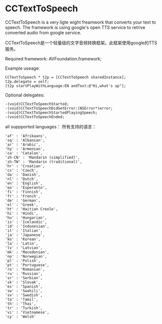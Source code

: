 # CCTextToSpeech
CCTextToSpeech is a very ligte wight freamwork that converts your text to speech. The framework is using google's open TTS service to retrive converted audio from google service. 

CCTextToSpeech是一个轻量级的文字音频转换框架。此框架使用google的TTS服务。

Required framework: AVFoundation.framework;

Example useage:
```objc
CCTextToSpeech * t2p = [CCTextToSpeech sharedInstance];
t2p.delegate = self;
[t2p startPlayWithLanguage:EN andText:@"Hi,what's up"];
```

Optional delegates:
```objc
-(void)CCTextToSpeechStarted;
-(void)CCTextToSpeechDidGetError:(NSError*)error;
-(void)CCTextToSpeechStartedPlayingSpeech;
-(void)CCTextToSpeechEnded;
```

all suppported languages：
所有支持的语言：

```
'af' : 'Afrikaans',
'sq' : 'Albanian',
'ar' : 'Arabic',
'hy' : 'Armenian',
'ca' : 'Catalan',
'zh-CN' : 'Mandarin (simplified)',
'zh-TW' : 'Mandarin (traditional)',
'hr' : 'Croatian',
'cs' : 'Czech',
'da' : 'Danish',
'nl' : 'Dutch',
'en' : 'English',
'eo' : 'Esperanto',
'fi' : 'Finnish',
'fr' : 'French',
'de' : 'German',
'el' : 'Greek',
'ht' : 'Haitian Creole',
'hi' : 'Hindi',
'hu' : 'Hungarian',
'is' : 'Icelandic',
'id' : 'Indonesian',
'it' : 'Italian',
'ja' : 'Japanese',
'ko' : 'Korean',
'la' : 'Latin',
'lv' : 'Latvian',
'mk' : 'Macedonian',
'no' : 'Norwegian',
'pl' : 'Polish',
'pt' : 'Portuguese',
'ro' : 'Romanian',
'ru' : 'Russian',
'sr' : 'Serbian',
'sk' : 'Slovak',
'es' : 'Spanish',
'sw' : 'Swahili',
'sv' : 'Swedish',
'ta' : 'Tamil',
'th' : 'Thai',
'tr' : 'Turkish',
'vi' : 'Vietnamese',
'cy' : 'Welsh'
```
